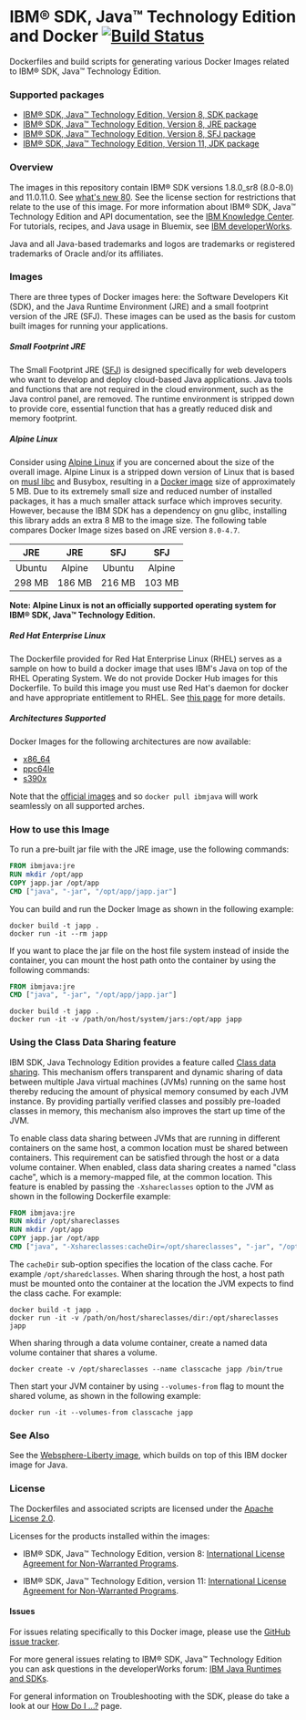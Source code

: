 # IBM® SDK, Java™ Technology Edition and Docker [![Build Status](https://travis-ci.org/ibmruntimes/ci.docker.svg?branch=master)](https://travis-ci.org/ibmruntimes/ci.docker)

Dockerfiles and build scripts for generating various Docker Images related to IBM® SDK, Java™ Technology Edition.

### Supported packages

* [IBM® SDK, Java™ Technology Edition, Version 8, SDK package](8/sdk/ubuntu)
* [IBM® SDK, Java™ Technology Edition, Version 8, JRE package](8/jre/ubuntu)
* [IBM® SDK, Java™ Technology Edition, Version 8, SFJ package](8/sfj/ubuntu)
* [IBM® SDK, Java™ Technology Edition, Version 11, JDK package](11/jdk/ubuntu)
### Overview

The images in this repository contain IBM® SDK versions 1.8.0\_sr8 (8.0-8.0) and 11.0.11.0. See [what's new 80](http://www.ibm.com/support/knowledgecenter/en/SSYKE2_8.0.0/com.ibm.java.lnx.80.doc/diag/preface/changes_80/changes.html). See the license section for restrictions that relate to the use of this image. For more information about IBM® SDK, Java™ Technology Edition and API documentation, see the [IBM Knowledge Center](http://www.ibm.com/support/knowledgecenter/SSYKE2/welcome_javasdk_family.html). For tutorials, recipes, and Java usage in Bluemix, see [IBM developerWorks](http://www.ibm.com/developerworks/java).

Java and all Java-based trademarks and logos are trademarks or registered trademarks of Oracle and/or its affiliates.

### Images

There are three types of Docker images here: the Software Developers Kit (SDK), and the Java Runtime Environment (JRE) and a small footprint version of the JRE (SFJ). These images can be used as the basis for custom built images for running your applications.

##### Small Footprint JRE

The Small Footprint JRE ([SFJ](http://www.ibm.com/support/knowledgecenter/en/SSYKE2_8.0.0/com.ibm.java.lnx.80.doc/user/small_jre.html)) is designed specifically for web developers who want to develop and deploy cloud-based Java applications. Java tools and functions that are not required in the cloud environment, such as the Java control panel, are removed. The runtime environment is stripped down to provide core, essential function that has a greatly reduced disk and memory footprint.

##### Alpine Linux

Consider using [Alpine Linux](http://alpinelinux.org/) if you are concerned about the size of the overall image. Alpine Linux is a stripped down version of Linux that is based on [musl libc](http://wiki.musl-libc.org/wiki/Functional_differences_from_glibc) and Busybox, resulting in a [Docker image](https://hub.docker.com/_/alpine/) size of approximately 5 MB. Due to its extremely small size and reduced number of installed packages, it has a much smaller attack surface which improves security. However, because the IBM SDK has a dependency on gnu glibc, installing this library adds an extra 8 MB to the image size. The following table compares Docker Image sizes based on JRE version `8.0-4.7`.

|   JRE  |   JRE  |   SFJ  |   SFJ  |
|:------:|:------:|:------:|:------:|
| Ubuntu | Alpine | Ubuntu | Alpine |
| 298 MB | 186 MB | 216 MB | 103 MB |

**Note: Alpine Linux is not an officially supported operating system for IBM® SDK, Java™ Technology Edition.**

##### Red Hat Enterprise Linux

The Dockerfile provided for Red Hat Enterprise Linux (RHEL) serves as a sample on how to build a docker image that uses IBM's Java on top of
the RHEL Operating System.  We do not provide Docker Hub images for this Dockerfile.  To build this image you must use Red Hat's daemon for
docker and have appropriate entitlement to RHEL. See [this page](https://access.redhat.com/documentation/en-us/red_hat_enterprise_linux_atomic_host/7/html/getting_started_with_containers/using_red_hat_base_container_images_standard_and_minimal) for more details.

##### Architectures Supported

Docker Images for the following architectures are now available:

-   [x86\_64](https://hub.docker.com/r/amd64/ibmjava/)
-   [ppc64le](https://hub.docker.com/r/ppc64le/ibmjava/)
-   [s390x](https://hub.docker.com/r/s390x/ibmjava/)

Note that the [official images](https://hub.docker.com/_/ibmjava) and so `docker pull ibmjava` will work seamlessly on all supported arches.

### How to use this Image

To run a pre-built jar file with the JRE image, use the following commands:

```dockerfile
FROM ibmjava:jre
RUN mkdir /opt/app
COPY japp.jar /opt/app
CMD ["java", "-jar", "/opt/app/japp.jar"]
```

You can build and run the Docker Image as shown in the following example:

```console
docker build -t japp .
docker run -it --rm japp
```

If you want to place the jar file on the host file system instead of inside the container, you can mount the host path onto the container by using the following commands:

```dockerfile
FROM ibmjava:jre
CMD ["java", "-jar", "/opt/app/japp.jar"]
```

```console
docker build -t japp .
docker run -it -v /path/on/host/system/jars:/opt/app japp
```

### Using the Class Data Sharing feature

IBM SDK, Java Technology Edition provides a feature called [Class data sharing](http://www-01.ibm.com/support/knowledgecenter/SSYKE2_8.0.0/com.ibm.java.lnx.80.doc/diag/understanding/shared_classes.html). This mechanism offers transparent and dynamic sharing of data between multiple Java virtual machines (JVMs) running on the same host thereby reducing the amount of physical memory consumed by each JVM instance. By providing partially verified classes and possibly pre-loaded classes in memory, this mechanism also improves the start up time of the JVM.

To enable class data sharing between JVMs that are running in different containers on the same host, a common location must be shared between containers. This requirement can be satisfied through the host or a data volume container. When enabled, class data sharing creates a named "class cache", which is a memory-mapped file, at the common location. This feature is enabled by passing the `-Xshareclasses` option to the JVM as shown in the following Dockerfile example:

```dockerfile
FROM ibmjava:jre
RUN mkdir /opt/shareclasses
RUN mkdir /opt/app
COPY japp.jar /opt/app
CMD ["java", "-Xshareclasses:cacheDir=/opt/shareclasses", "-jar", "/opt/app/japp.jar"]
```

The `cacheDir` sub-option specifies the location of the class cache. For example `/opt/sharedclasses`. When sharing through the host, a host path must be mounted onto the container at the location the JVM expects to find the class cache. For example:

```console
docker build -t japp .
docker run -it -v /path/on/host/shareclasses/dir:/opt/shareclasses japp
```

When sharing through a data volume container, create a named data volume container that shares a volume.

```console
docker create -v /opt/shareclasses --name classcache japp /bin/true
```

Then start your JVM container by using `--volumes-from` flag to mount the shared volume, as shown in the following example:

```console
docker run -it --volumes-from classcache japp
```

### See Also

See the [Websphere-Liberty image](https://hub.docker.com/_/websphere-liberty/), which builds on top of this IBM docker image for Java.

### License

The Dockerfiles and associated scripts are licensed under the [Apache License 2.0](http://www.apache.org/licenses/LICENSE-2.0.html).

Licenses for the products installed within the images:

-	IBM® SDK, Java™ Technology Edition, version 8: [International License Agreement for Non-Warranted Programs](http://www14.software.ibm.com/cgi-bin/weblap/lap.pl?la_formnum=&li_formnum=L-PMAA-A3Z8P2&title=IBM%AE+SDK%2C+Java%99+Technology+Edition%2C+Version+8.0&l=en).

-	IBM® SDK, Java™ Technology Edition, version 11: [International License Agreement for Non-Warranted Programs](http://www14.software.ibm.com/cgi-bin/weblap/lap.pl?la_formnum=&li_formnum=L-PARM-BMVULC&title=IBM%AE+SDK%2C+Java%99+Technology+Edition%2C+Version+11.0&l=en).
#### Issues

For issues relating specifically to this Docker image, please use the [GitHub issue tracker](https://github.com/ibmruntimes/ci.docker/issues).

For more general issues relating to IBM® SDK, Java™ Technology Edition you can ask questions in the developerWorks forum: [IBM Java Runtimes and SDKs](https://www.ibm.com/developerworks/community/forums/html/forum?id=11111111-0000-0000-0000-000000000367).

For general information on Troubleshooting with the SDK, please do take a look at our [How Do I ...?](http://www.ibm.com/developerworks/java/jdk/howdoi/) page.
